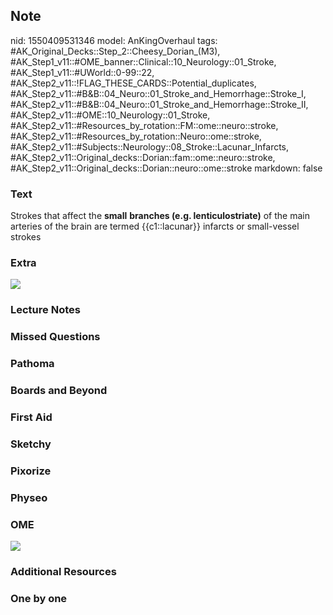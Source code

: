 ## Note
nid: 1550409531346
model: AnKingOverhaul
tags: #AK_Original_Decks::Step_2::Cheesy_Dorian_(M3), #AK_Step1_v11::#OME_banner::Clinical::10_Neurology::01_Stroke, #AK_Step1_v11::#UWorld::0-99::22, #AK_Step2_v11::!FLAG_THESE_CARDS::Potential_duplicates, #AK_Step2_v11::#B&B::04_Neuro::01_Stroke_and_Hemorrhage::Stroke_I, #AK_Step2_v11::#B&B::04_Neuro::01_Stroke_and_Hemorrhage::Stroke_II, #AK_Step2_v11::#OME::10_Neurology::01_Stroke, #AK_Step2_v11::#Resources_by_rotation::FM::ome::neuro::stroke, #AK_Step2_v11::#Resources_by_rotation::Neuro::ome::stroke, #AK_Step2_v11::#Subjects::Neurology::08_Stroke::Lacunar_Infarcts, #AK_Step2_v11::Original_decks::Dorian::fam::ome::neuro::stroke, #AK_Step2_v11::Original_decks::Dorian::neuro::ome::stroke
markdown: false

### Text
<div>
  Strokes that affect the <b>small</b> <b>branches (e.g.
  lenticulostriate)</b> of the main arteries of the brain are
  termed {{c1::lacunar}} infarcts or small-vessel strokes
</div>

### Extra
<img src="Lacunar%20infarct_1606536512076.png">

### Lecture Notes


### Missed Questions


### Pathoma


### Boards and Beyond


### First Aid


### Sketchy


### Pixorize


### Physeo


### OME
<div class="ome-widget">
  <a href=
  "https://onlinemeded.org/spa/neurology/stroke/acquire?ref=anki"><img src="_OME_AnkiFlashcards_Lesson_5.png"></a>
</div>

### Additional Resources


### One by one


